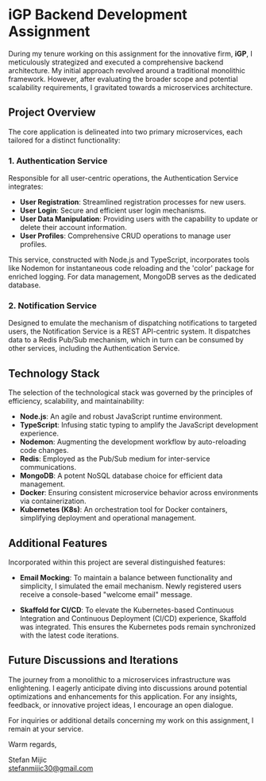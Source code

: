 # iGP Backend Development Assignment

During my tenure working on this assignment for the innovative firm, **iGP**, I meticulously strategized and executed a comprehensive backend architecture. My initial approach revolved around a traditional monolithic framework. However, after evaluating the broader scope and potential scalability requirements, I gravitated towards a microservices architecture.

## Project Overview

The core application is delineated into two primary microservices, each tailored for a distinct functionality:

### 1. Authentication Service

Responsible for all user-centric operations, the Authentication Service integrates:

- **User Registration**: Streamlined registration processes for new users.
- **User Login**: Secure and efficient user login mechanisms.
- **User Data Manipulation**: Providing users with the capability to update or delete their account information.
- **User Profiles**: Comprehensive CRUD operations to manage user profiles.

This service, constructed with Node.js and TypeScript, incorporates tools like Nodemon for instantaneous code reloading and the 'color' package for enriched logging. For data management, MongoDB serves as the dedicated database.

### 2. Notification Service

Designed to emulate the mechanism of dispatching notifications to targeted users, the Notification Service is a REST API-centric system. It dispatches data to a Redis Pub/Sub mechanism, which in turn can be consumed by other services, including the Authentication Service.

## Technology Stack

The selection of the technological stack was governed by the principles of efficiency, scalability, and maintainability:

- **Node.js**: An agile and robust JavaScript runtime environment.
- **TypeScript**: Infusing static typing to amplify the JavaScript development experience.
- **Nodemon**: Augmenting the development workflow by auto-reloading code changes.
- **Redis**: Employed as the Pub/Sub medium for inter-service communications.
- **MongoDB**: A potent NoSQL database choice for efficient data management.
- **Docker**: Ensuring consistent microservice behavior across environments via containerization.
- **Kubernetes (K8s)**: An orchestration tool for Docker containers, simplifying deployment and operational management.

## Additional Features

Incorporated within this project are several distinguished features:

- **Email Mocking**: To maintain a balance between functionality and simplicity, I simulated the email mechanism. Newly registered users receive a console-based "welcome email" message.
  
- **Skaffold for CI/CD**: To elevate the Kubernetes-based Continuous Integration and Continuous Deployment (CI/CD) experience, Skaffold was integrated. This ensures the Kubernetes pods remain synchronized with the latest code iterations.

## Future Discussions and Iterations

The journey from a monolithic to a microservices infrastructure was enlightening. I eagerly anticipate diving into discussions around potential optimizations and enhancements for this application. For any insights, feedback, or innovative project ideas, I encourage an open dialogue.

For inquiries or additional details concerning my work on this assignment, I remain at your service.

Warm regards,

Stefan Mijic  
stefanmijic30@gmail.com
